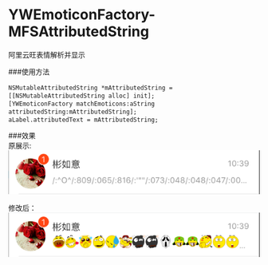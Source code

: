 # YWEmoticonFactory-MFSAttributedString
阿里云旺表情解析并显示

###使用方法  

```
NSMutableAttributedString *mAttributedString = [[NSMutableAttributedString alloc] init];
[YWEmoticonFactory matchEmoticons:aString attributedString:mAttributedString];
aLabel.attributedText = mAttributedString;
```

###效果  
原展示:  
![Mou icon](image/image1.png)  


修改后：  
![Mou icon](image/image2.png)  